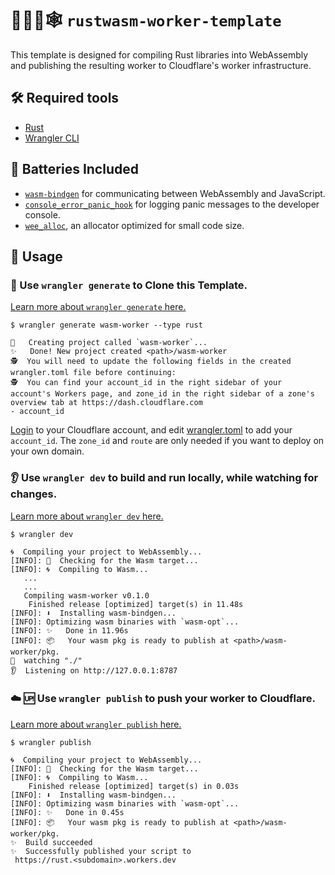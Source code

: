 # 👷‍♀️🦀🕸️ `rustwasm-worker-template`

This template is designed for compiling Rust libraries into WebAssembly and
publishing the resulting worker to Cloudflare's worker infrastructure.


## 🛠️ Required tools

- [Rust](https://www.rust-lang.org/tools/install)
- [Wrangler CLI](https://developers.cloudflare.com/workers/cli-wrangler/install-update)

## 🔋 Batteries Included

* [`wasm-bindgen`](https://github.com/rustwasm/wasm-bindgen) for communicating
  between WebAssembly and JavaScript.
* [`console_error_panic_hook`](https://github.com/rustwasm/console_error_panic_hook)
  for logging panic messages to the developer console.
* [`wee_alloc`](https://github.com/rustwasm/wee_alloc), an allocator optimized
  for small code size.

## 🚴 Usage

### 🐑 Use `wrangler generate` to Clone this Template.

[Learn more about `wrangler generate` here.](https://github.com/cloudflare/wrangler#-generate)

```
$ wrangler generate wasm-worker --type rust

🔧   Creating project called `wasm-worker`...
✨   Done! New project created <path>/wasm-worker
🕵️  You will need to update the following fields in the created wrangler.toml file before continuing:
🕵️  You can find your account_id in the right sidebar of your account's Workers page, and zone_id in the right sidebar of a zone's overview tab at https://dash.cloudflare.com
- account_id
```

[Login](https://developers.cloudflare.com/workers/cli-wrangler/commands#login) to your Cloudflare account, and edit [wrangler.toml](wrangler.toml) to add your `account_id`. The `zone_id` and `route` are only needed if you want to deploy on your own domain.

### 👂 Use `wrangler dev` to build and run locally, while watching for changes.

[Learn more about `wrangler dev` here.](https://github.com/cloudflare/wrangler#-dev)

```
$ wrangler dev

🌀  Compiling your project to WebAssembly...
[INFO]: 🎯  Checking for the Wasm target...
[INFO]: 🌀  Compiling to Wasm...
   ...
   ...
   Compiling wasm-worker v0.1.0
    Finished release [optimized] target(s) in 11.48s
[INFO]: ⬇️  Installing wasm-bindgen...
[INFO]: Optimizing wasm binaries with `wasm-opt`...
[INFO]: ✨   Done in 11.96s
[INFO]: 📦   Your wasm pkg is ready to publish at <path>/wasm-worker/pkg.
💁  watching "./"
👂  Listening on http://127.0.0.1:8787
```

### ☁️ 🆙 Use `wrangler publish` to push your worker to Cloudflare.

[Learn more about `wrangler publish` here.](https://github.com/cloudflare/wrangler#%EF%B8%8F--publish)

```
$ wrangler publish

🌀  Compiling your project to WebAssembly...
[INFO]: 🎯  Checking for the Wasm target...
[INFO]: 🌀  Compiling to Wasm...
    Finished release [optimized] target(s) in 0.03s
[INFO]: ⬇️  Installing wasm-bindgen...
[INFO]: Optimizing wasm binaries with `wasm-opt`...
[INFO]: ✨   Done in 0.45s
[INFO]: 📦   Your wasm pkg is ready to publish at <path>/wasm-worker/pkg.
✨  Build succeeded
✨  Successfully published your script to
 https://rust.<subdomain>.workers.dev
 ```